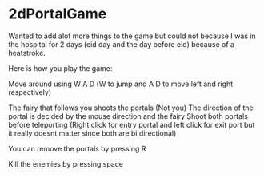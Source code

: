 # 2dPortalGame

Wanted to add alot more things to the game but could not because I was in the hospital for 2 days (eid day and the day before eid) because of a heatstroke.

Here is how you play the game:

Move around using W A D (W to jump and A D to move left and right respectively)

The fairy that follows you shoots the portals (Not you)
The direction of the portal is decided by the mouse direction and the fairy
Shoot both portals before teleporting (Right click for entry portal and left click for exit port but it really doesnt matter since both are bi directional)

You can remove the portals by pressing R

Kill the enemies by pressing space



